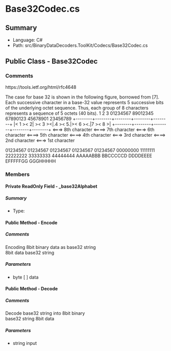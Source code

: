 ﻿# Base32Codec.cs

## Summary

* Language: C#
* Path: src/BinaryDataDecoders.ToolKit/Codecs/Base32Codec.cs

## Public Class - Base32Codec

### Comments

 <summary>
 
 </summary>
 <remarks>
  https://tools.ietf.org/html/rfc4648

 The case for base 32 is shown in the following figure, borrowed from
 [7].  Each successive character in a base-32 value represents 5
 successive bits of the underlying octet sequence.  Thus, each group
 of 8 characters represents a sequence of 5 octets (40 bits).
             1          2          3
  01234567 89012345 67890123 45678901 23456789
 +--------+--------+--------+--------+--------+
 |&lt; 1 &gt;&lt; 2| &gt;&lt; 3 &gt;&lt;|.4 &gt;&lt; 5.|&gt;&lt; 6 &gt;&lt;.|7 &gt;&lt; 8 &gt;|
 +--------+--------+--------+--------+--------+
                                         &lt;===&gt; 8th character
                                   &lt;====&gt; 7th character
                              &lt;===&gt; 6th character
                        &lt;====&gt; 5th character
                  &lt;====&gt; 4th character
             &lt;===&gt; 3rd character
       &lt;====&gt; 2nd character
  &lt;===&gt; 1st character
 
  01234567 01234567 01234567 01234567 01234567
  00000000 11111111 22222222 33333333 44444444
  AAAAABBB BBCCCCCD DDDDEEEE EFFFFFGG GGGHHHHH
 </remarks>

### Members

#### Private ReadOnly Field - _base32Alphabet

##### Summary

 * Type: 

#### Public Method - Encode

##### Comments

 <summary>
 Encoding 8bit binary data as base32 string
 </summary>
 <paramname="data">8bit data</param>
 <returns>base32 string</returns>

#####  Parameters

 - byte [  ] data 

#### Public Method - Decode

##### Comments

 <summary>
 Decode base32 string into 8bit binary
 </summary>
 <paramname="input">base32 string</param>
 <returns>8bit data</returns>

#####  Parameters

 - string input 

